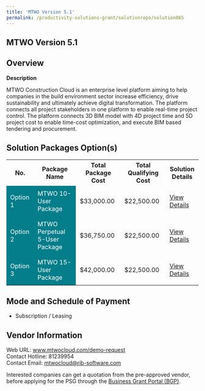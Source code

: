 ```yaml
---
title: 'MTWO Version 5.1'
permalink: /productivity-solutions-grant/solutionrepo/solution865
---
```


## MTWO Version 5.1

## Overview

**Description**

MTWO Construction Cloud is an enterprise level platform aiming to help companies in the build environment sector increase efficiency, drive sustainability and ultimately achieve digital transformation. The platform connects all project stakeholders in one platform to enable real-time project control. The platform connects 3D BIM model with 4D project time and 5D project cost to enable time-cost optimization, and execute BIM based tendering and procurement.

## Solution Packages Option(s)

<table>
<tr>
<th><b>No.</b></th>
<th><b>Package Name</b></th>
<th><b>Total Package Cost</b></th>
<th><b>Total Qualifying Cost</b></th>
<th><b>Solution Details</b></th>
</tr>
<tr>
<td style='padding: 10px; background-color: #037E8A; color: #FFFFFF;'>Option 1</td>
<td style='padding: 10px; background-color: #037E8A; color: #FFFFFF;'>MTWO 10-User Package</td>
<td style='padding: 10px;'>$33,000.00</td>
<td style='padding: 10px;'>$22,500.00</td>
<td style='padding: 10px;'><a href='/images/psg/RIB_International_Desensitised_Annex_3_Part_1_30_June_2022.pdf' target='_blank'>View Details</a></td>
</tr>
<tr>
<td style='padding: 10px; background-color: #037E8A; color: #FFFFFF;'>Option 2</td>
<td style='padding: 10px; background-color: #037E8A; color: #FFFFFF;'>MTWO Perpetual 5-User Package</td>
<td style='padding: 10px;'>$36,750.00</td>
<td style='padding: 10px;'>$22,500.00</td>
<td style='padding: 10px;'><a href='/images/psg/RIB_International_Desensitised_Annex_3_Part_2_30_June_2022.pdf' target='_blank'>View Details</a></td>
</tr>
<tr>
<td style='padding: 10px; background-color: #037E8A; color: #FFFFFF;'>Option 3</td>
<td style='padding: 10px; background-color: #037E8A; color: #FFFFFF;'>MTWO 15-User Package</td>
<td style='padding: 10px;'>$42,000.00</td>
<td style='padding: 10px;'>$22,500.00</td>
<td style='padding: 10px;'><a href='/images/psg/RIB_International_Desensitised_Annex_3_Part_3_30_June_2022.pdf' target='_blank'>View Details</a></td>
</tr>
</table>

## Mode and Schedule of Payment

 - Subscription / Leasing

## Vendor Information

 Web URL: www.mtwocloud.com/demo-request <br>Contact Hotline: 81239954 <br>Contact Email: mtwocloud@rib-software.com<br>

Interested companies can get a quotation from the pre-approved vendor, before applying for the PSG through the <a href='https://www.businessgrants.gov.sg/' target='_blank' rel='noopener'>Business Grant Portal (BGP)</a>.

<script src="/jquery/resize-tables.js"></script>
